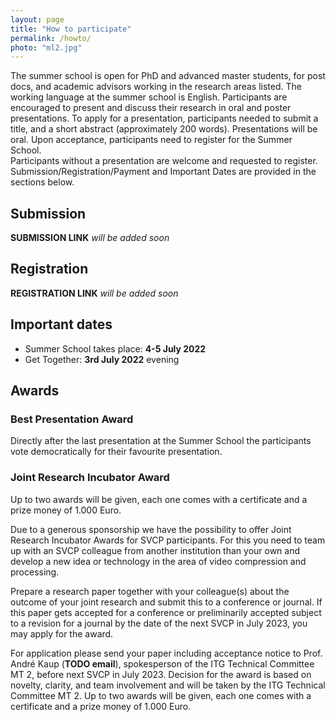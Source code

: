 ```yaml
---
layout: page
title: "How to participate"
permalink: /howto/
photo: "ml2.jpg"
---
```


The summer school is open for PhD and advanced master students, for post docs, and academic advisors working in the research areas listed. 
The working language at the summer school is English. 
Participants are encouraged to present and discuss their research in oral and poster presentations.
To apply for a presentation, participants needed to submit a title, and a short abstract (approximately 200 words). 
Presentations will be oral. 
Upon acceptance, participants need to register for the Summer School.  
Participants without a presentation are welcome and requested to register.
Submission/Registration/Payment and Important Dates are provided in the sections below.


## Submission
**SUBMISSION LINK**  _will be added soon_

## Registration
**REGISTRATION LINK** _will be added soon_

## Important dates

* Summer School takes place: **4-5 July 2022** 
* Get Together: **3rd July 2022** evening

## Awards
### Best Presentation Award
Directly after the last presentation at the Summer School the participants vote democratically for their favourite presentation. 

### Joint Research Incubator Award
Up to two awards will be given, each one comes with a certificate and a prize money of 1.000 Euro. 

Due to a generous sponsorship we have the possibility to offer Joint Research Incubator Awards for SVCP participants. 
For this you need to team up with an SVCP colleague from another institution than your own and develop a new idea or technology in the area of video compression and processing.

Prepare a research paper together with your colleague(s) about the outcome of your joint research and submit this to a conference or journal. 
If this paper gets accepted for a conference or preliminarily accepted subject to a revision for a journal by the date of the next SVCP in July 2023, you may apply for the award.

For application please send your paper including acceptance notice to Prof. André Kaup (**TODO email**), spokesperson of the ITG Technical Committee MT 2, before next SVCP in July 2023. 
Decision for the award is based on novelty, clarity, and team involvement and will be taken by the ITG Technical Committee MT 2. 
Up to two awards will be given, each one comes with a certificate and a prize money of 1.000 Euro.
